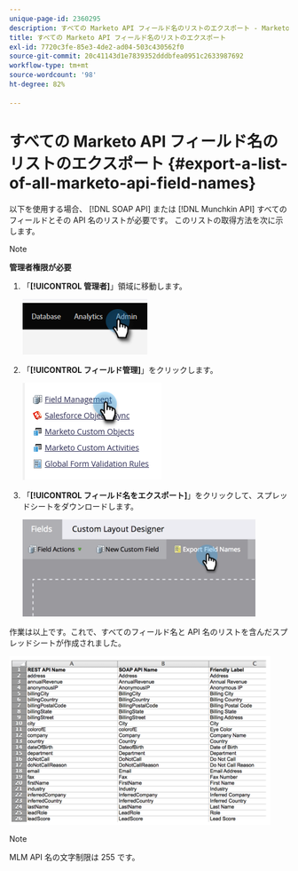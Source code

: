 ```yaml
---
unique-page-id: 2360295
description: すべての Marketo API フィールド名のリストのエクスポート - Marketo ドキュメント - 製品ドキュメント
title: すべての Marketo API フィールド名のリストのエクスポート
exl-id: 7720c3fe-85e3-4de2-ad04-503c430562f0
source-git-commit: 20c41143d1e7839352dddbfea0951c2633987692
workflow-type: tm+mt
source-wordcount: '98'
ht-degree: 82%

---
```


# すべての Marketo API フィールド名のリストのエクスポート {#export-a-list-of-all-marketo-api-field-names}

以下を使用する場合、 [!DNL SOAP API] または [!DNL Munchkin API] すべてのフィールドとその API 名のリストが必要です。 このリストの取得方法を次に示します。

>[!NOTE]
>
>**管理者権限が必要**

1. 「**[!UICONTROL 管理者]**」領域に移動します。

   ![](assets/export-a-list-of-all-marketo-api-field-names-1.png)

1. 「**[!UICONTROL フィールド管理]**」をクリックします。

   ![](assets/export-a-list-of-all-marketo-api-field-names-2.png)

1. 「**[!UICONTROL フィールド名をエクスポート]**」をクリックして、スプレッドシートをダウンロードします。

   ![](assets/export-a-list-of-all-marketo-api-field-names-3.png)

作業は以上です。これで、すべてのフィールド名と API 名のリストを含んだスプレッドシートが作成されました。

![](assets/export-a-list-of-all-marketo-api-field-names-4.png)

>[!NOTE]
>
>MLM API 名の文字制限は 255 です。
